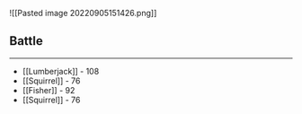 ![[Pasted image 20220905151426.png]]

## Battle
---
- [[Lumberjack]] - 108
- [[Squirrel]] - 76
- [[Fisher]] - 92
- [[Squirrel]] - 76